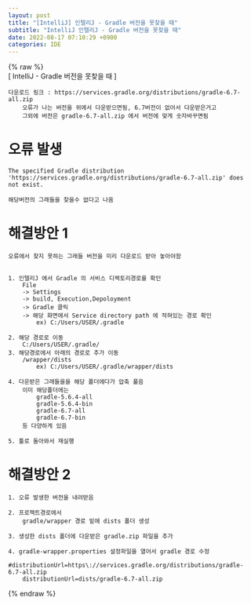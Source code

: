 ```yaml
---  
layout: post  
title: "[IntelliJ] 인텔리J - Gradle 버전을 못찾을 때"  
subtitle: "IntelliJ 인텔리J - Gradle 버전을 못찾을 때"  
date: 2022-08-17 07:10:29 +0900  
categories: IDE  
---  
```

{% raw %}  
[ IntelliJ - Gradle 버전을 못찾을 때 ]  
  
	다운로드 링크 : https://services.gradle.org/distributions/gradle-6.7-all.zip  
		오류가 나는 버전을 위에서 다운받으면됨, 6.7버전이 없어서 다운받은거고  
		그외에 버전은 gradle-6.7-all.zip 에서 버전에 맞게 숫자바꾸면됨  
  
  
  
# 오류 발생  
	The specified Gradle distribution 'https://services.gradle.org/distributions/gradle-6.7-all.zip' does not exist.  
  
	해당버전의 그래들을 찾을수 없다고 나옴  
  
#  해결방안 1  
	오류에서 찾지 못하는 그래들 버전을 미리 다운로드 받아 놓아야함  
	  
  
	1. 인텔리J 에서 Gradle 의 서비스 디렉토리경로를 확인  
		File   
		-> Settings   
		-> build, Execution,Depoloyment  
		-> Gradle 클릭  
		-> 해당 화면에서 Service directory path 에 적혀있는 경로 확인  
			ex) C:/Users/USER/.gradle  
	  
	2. 해당 경로로 이동  
		C:/Users/USER/.gradle/  
	3. 해당경로에서 아래의 경로로 추가 이동  
		/wrapper/dists  
			ex) C:/Users/USER/.gradle/wrapper/dists  
  
	4. 다운받은 그래들을을 해당 폴더에다가 압축 풀음  
		이미 해당폴더에는  
			gradle-5.6.4-all  
			gradle-5.6.4-bin  
			gradle-6.7-all  
			gradle-6.7-bin   
		등 다양하게 있음  
  
	5. 툴로 돌아와서 재실행  
  
  
# 해결방안 2  
  
	1. 오류 발생한 버전을 내려받음  
  
	2. 프로젝트경로에서   
		gradle/wrapper 경로 밑에 dists 폴더 생성  
	  
	3. 생성한 dists 폴더에 다운받은 gradle.zip 파일을 추가  
  
	4. gradle-wrapper.properties 설정파일을 열어서 gradle 경로 수정  
		#distributionUrl=https\://services.gradle.org/distributions/gradle-6.7-all.zip  
		distributionUrl=dists/gradle-6.7-all.zip  
  
  
  
	  
{% endraw %}